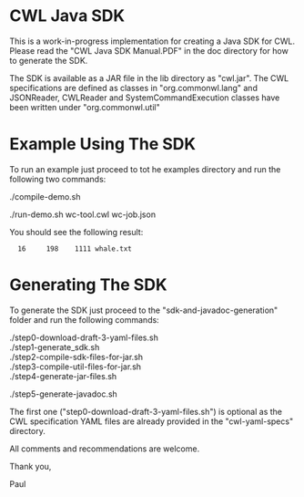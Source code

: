 CWL Java SDK
============

This is a work-in-progress implementation for creating a Java SDK for CWL.
Please read the "CWL Java SDK Manual.PDF" in the doc directory for how to generate the SDK.

The SDK is available as a JAR file in the lib directory as "cwl.jar".  The CWL specifications are defined as classes in "org.commonwl.lang" and JSONReader, CWLReader and SystemCommandExecution classes have been written under "org.commonwl.util"

Example Using The SDK
=====================

To run an example just proceed to tot he examples directory and run the following two commands:

./compile-demo.sh 

./run-demo.sh wc-tool.cwl wc-job.json

You should see the following result:

      16     198    1111 whale.txt

Generating The SDK
==================

To generate the SDK just proceed to the "sdk-and-javadoc-generation" folder and run the following commands:

./step0-download-draft-3-yaml-files.sh	
./step1-generate_sdk.sh			
./step2-compile-sdk-files-for-jar.sh	
./step3-compile-util-files-for-jar.sh	
./step4-generate-jar-files.sh

./step5-generate-javadoc.sh

The first one ("step0-download-draft-3-yaml-files.sh") is optional as the CWL specification YAML files are already provided in the "cwl-yaml-specs" directory.

All comments and recommendations are welcome.

Thank you,

Paul
